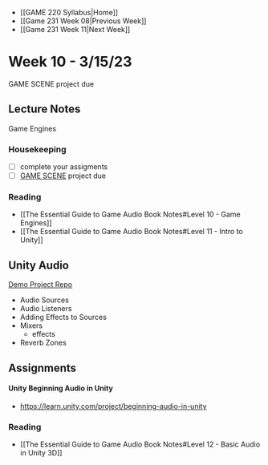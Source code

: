 - [[GAME 220 Syllabus|Home]]
- [[Game 231 Week 08|Previous Week]]
- [[Game 231 Week 11|Next Week]]

# Week 10 - 3/15/23
GAME SCENE project due

## Lecture Notes
Game Engines

### Housekeeping
- [ ] complete your assigments
- [ ] [GAME SCENE](https://learn.unity.com/tutorial/audio-setup) project due

### Reading
- [[The Essential Guide to Game Audio Book Notes#Level 10 - Game Engines]]
- [[The Essential Guide to Game Audio Book Notes#Level 11 - Intro to Unity]]

## Unity Audio
[Demo Project Repo](https://github.com/APUGames/game-220-unity-audio-intro)
- Audio Sources
- Audio Listeners
- Adding Effects to Sources
- Mixers
	- effects
- Reverb Zones

## Assignments
#### Unity Beginning Audio in Unity
- https://learn.unity.com/project/beginning-audio-in-unity

### Reading
- [[The Essential Guide to Game Audio Book Notes#Level 12 - Basic Audio in Unity 3D]]
